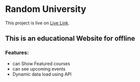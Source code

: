 # Random University

This project is live on [Live Link](https://random-university.netlify.app/).

## This is an educational Website for offline


### Features: 

- can Show Featured courses
- can see upcoming events
- Dynamic data load using API 
 
